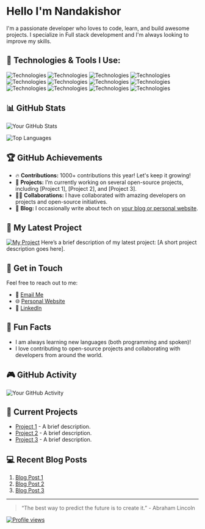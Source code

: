 # Hello I'm Nandakishor 

I'm a passionate developer who loves to code, learn, and build awesome projects. I specialize in Full stack development and I'm always looking to improve my skills.

## 🔧 Technologies & Tools I Use:

![Technologies](https://img.shields.io/badge/Technologies-HTML5-blue?style=flat-square&logo=html5)
![Technologies](https://img.shields.io/badge/Technologies-CSS3-blue?style=flat-square&logo=css3)
![Technologies](https://img.shields.io/badge/Technologies-JavaScript-blue?style=flat-square&logo=javascript)
![Technologies](https://img.shields.io/badge/Technologies-React-blue?style=flat-square&logo=react)
![Technologies](https://img.shields.io/badge/Technologies-Next.js-blue?style=flat-square&logo=next.js)
![Technologies](https://img.shields.io/badge/Technologies-Node.js-blue?style=flat-square&logo=node.js)
![Technologies](https://img.shields.io/badge/Technologies-Express-blue?style=flat-square&logo=express)
![Technologies](https://img.shields.io/badge/Technologies-Python-blue?style=flat-square&logo=python)
![Technologies](https://img.shields.io/badge/Technologies-C-blue?style=flat-square&logo=c)
![Technologies](https://img.shields.io/badge/Technologies-MySQL-blue?style=flat-square&logo=mysql)
![Technologies](https://img.shields.io/badge/Technologies-PostgreSQL-blue?style=flat-square&logo=postgresql)
![Technologies](https://img.shields.io/badge/Technologies-MongoDB-blue?style=flat-square&logo=mongodb)
## 📊 GitHub Stats

![Your GitHub Stats](https://github-readme-stats.vercel.app/api?username=yourusername&show_icons=true&hide_title=true&count_private=true&hide=prs&theme=radical)

![Top Languages](https://github-readme-stats.vercel.app/api/top-langs/?username=yourusername&layout=compact&theme=radical)

## 🏆 GitHub Achievements

- 🔥 **Contributions:** 1000+ contributions this year! Let's keep it growing! 
- 🌱 **Projects:** I’m currently working on several open-source projects, including [Project 1], [Project 2], and [Project 3].
- 👨‍💻 **Collaborations:** I have collaborated with amazing developers on projects and open-source initiatives.
- 📝 **Blog:** I occasionally write about tech on [your blog or personal website](https://yourbloglink.com).

## 🚀 My Latest Project

[![My Project](https://img.shields.io/badge/Project-Name-green?style=flat-square)](https://github.com/yourusername/yourproject)
Here’s a brief description of my latest project: [A short project description goes here].

## 📧 Get in Touch

Feel free to reach out to me:

- 📧 [Email Me](nandunandakishor345@gmail.com)
- 🌐 [Personal Website](https://yourwebsite.com)
- 📝 [LinkedIn]([https://linkedin.com/in/yourprofile](https://www.linkedin.com/in/nandakishor-a-s-3b765a23a/))

## 🎉 Fun Facts

- I am always learning new languages (both programming and spoken)!
- I love contributing to open-source projects and collaborating with developers from around the world.

## 🎮 GitHub Activity

![Your GitHub Activity](https://activity-graph.herokuapp.com/graph?username=yourusername&theme=github)

## 💼 Current Projects

- [Project 1](https://github.com/yourusername/project1) - A brief description.
- [Project 2](https://github.com/yourusername/project2) - A brief description.
- [Project 3](https://github.com/yourusername/project3) - A brief description.

## 💻 Recent Blog Posts

1. [Blog Post 1](https://yourblog.com/blog-post-1)
2. [Blog Post 2](https://yourblog.com/blog-post-2)
3. [Blog Post 3](https://yourblog.com/blog-post-3)

---

> “The best way to predict the future is to create it.” - Abraham Lincoln

[![Profile views](https://komarev.com/ghpvc/?username=yourusername)](https://github.com/yourusername)
